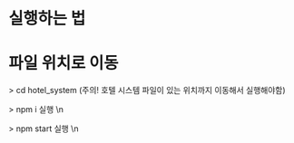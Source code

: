 # 실행하는 법
<h1>파일 위치로 이동</h1>
<P> > cd hotel_system (주의! 호텔 시스템 파일이 있는 위치까지 이동해서 실행해야함)</P> 
<P> > npm i 실행 \n</P>
<P> > npm start 실행 \n</P>
